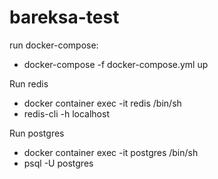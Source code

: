 # bareksa-test

run docker-compose:
- docker-compose -f docker-compose.yml up

Run redis
- docker container exec -it redis /bin/sh
- redis-cli -h localhost

Run postgres
- docker container exec -it postgres /bin/sh
- psql -U postgres
